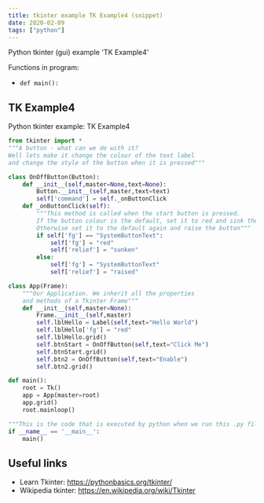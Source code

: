 ```yaml
---
title: tkinter example TK Example4 (snippet)
date: 2020-02-09
tags: ["python"]
---
```

Python tkinter (gui) example 'TK Example4'

Functions in program: 
* `def main():`

## TK Example4

Python tkinter example: TK Example4

```python
from tkinter import *
"""A button - what can we do with it?
Well lets make it change the colour of the text label 
and change the style of the button when it is pressed"""

class OnOffButton(Button):
    def __init__(self,master=None,text=None):
        Button.__init__(self,master,text=text)
        self['command'] = self._onButtonClick
    def _onButtonClick(self):
        """This method is called when the start button is pressed.
        If the button colour is the default, set it to red and sink the button
        Otherwise set it to the default again and raise the button"""
        if self['fg'] == "SystemButtonText":
            self['fg'] = "red"
            self['relief'] = "sunken"
        else:
            self['fg'] = "SystemButtonText"
            self['relief'] = "raised"    

class App(Frame):
    """Our Application. We inherit all the properties
    and methods of a Tkinter Frame"""
    def __init__(self,master=None):
        Frame.__init__(self,master)
        self.lblHello = Label(self,text="Hello World")
        self.lblHello['fg'] = "red"
        self.lblHello.grid()
        self.btnStart = OnOffButton(self,text="Click Me")
        self.btnStart.grid()
        self.btn2 = OnOffButton(self,text="Enable")
        self.btn2.grid()

def main():
    root = Tk()
    app = App(master=root)
    app.grid()
    root.mainloop()

"""This is the code that is executed by python when we run this .py file"""
if __name__ == '__main__':
    main()


```

## Useful links

- Learn Tkinter: https://pythonbasics.org/tkinter/
- Wikipedia tkinter: https://en.wikipedia.org/wiki/Tkinter
